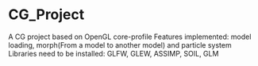 # CG_Project
A CG project based on OpenGL core-profile
Features implemented: model loading, morph(From a model to another model) and particle system
Libraries need to be installed: GLFW, GLEW, ASSIMP, SOIL, GLM
